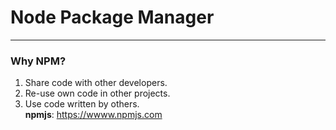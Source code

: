 # Node Package Manager

_____________________________________________________________

### Why NPM?

1. Share code with other developers.
2. Re-use own code in other projects.
3. Use code written by others.\
   **npmjs**: https://wwww.npmjs.com
